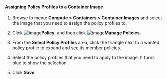 #### Assigning Policy Profiles to a Container Image

1. Browse to menu: **Compute > Containers > Container Images** and select the image that you need to assign the policy profiles to.

2. Click ![image](../images/1941.png)**Policy**, and then click ![image](../images/1851.png)**Manage Policies**.

3. From the **Select Policy Profiles** area, click the triangle next to a wanted policy profile to expand and see its member policies.

4. Select the policy profiles that you need to apply to the image. It turns blue to show the selection.

5. Click **Save**.
